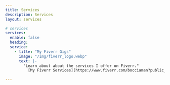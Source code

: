 ```yaml
---
title: Services
description: Services
layout: services

# services
services:
  enable: false
  heading:
  service:
    - title: "My Fiverr Gigs"
      image: "/img/fiverr_logo.webp"
      text: |-
        "Learn about about the services I offer on Fiverr." 
          [My Fiverr Services](https://www.fiverr.com/bocciaman?public_mode=true)

---
```

